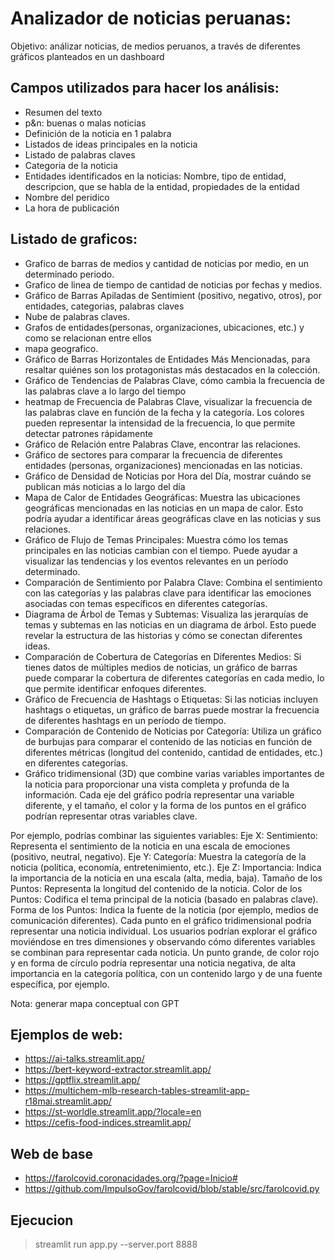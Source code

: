 # Analizador de noticias peruanas:
Objetivo: análizar noticias, de medios peruanos, a través de diferentes gráficos planteados en un dashboard

## Campos utilizados para hacer los análisis:
- Resumen del texto
- p&n: buenas o malas noticias
- Definición de la noticia en 1 palabra
- Listados de ideas principales en la noticia
- Listado de palabras claves
- Categoria de la noticia
- Entidades identificados en la noticias: Nombre, tipo de entidad, descripcion, que se habla de la entidad, propiedades de la entidad
- Nombre del peridico
- La hora de publicación

## Listado de graficos:

- Grafico de barras de medios y cantidad de noticias por medio, en un determinado periodo.
- Grafico de linea de tiempo de cantidad de noticias por fechas y medios.
- Gráfico de Barras Apiladas de Sentimient (positivo, negativo, otros), por entidades, categorias, palabras claves
- Nube de palabras claves.
- Grafos de entidades(personas, organizaciones, ubicaciones, etc.) y como se relacionan entre ellos
- mapa geografico.
- Gráfico de Barras Horizontales de Entidades Más Mencionadas, para resaltar quiénes son los protagonistas más destacados en la colección.
- Gráfico de Tendencias de Palabras Clave, cómo cambia la frecuencia de las palabras clave a lo largo del tiempo
- heatmap de Frecuencia de Palabras Clave, visualizar la frecuencia de las palabras clave en función de la fecha y la categoría. Los colores pueden representar la intensidad de la frecuencia, lo que permite detectar patrones rápidamente
- Gráfico de Relación entre Palabras Clave, encontrar las relaciones.
- Gráfico de sectores para comparar la frecuencia de diferentes entidades (personas, organizaciones) mencionadas en las noticias. 
- Gráfico de Densidad de Noticias por Hora del Día, mostrar cuándo se publican más noticias a lo largo del día
- Mapa de Calor de Entidades Geográficas: Muestra las ubicaciones geográficas mencionadas en las noticias en un mapa de calor. Esto podría ayudar a identificar áreas geográficas clave en las noticias y sus relaciones.
- Gráfico de Flujo de Temas Principales: Muestra cómo los temas principales en las noticias cambian con el tiempo. Puede ayudar a visualizar las tendencias y los eventos relevantes en un período determinado.
- Comparación de Sentimiento por Palabra Clave: Combina el sentimiento con las categorías y las palabras clave para identificar las emociones asociadas con temas específicos en diferentes categorías.
- Diagrama de Árbol de Temas y Subtemas: Visualiza las jerarquías de temas y subtemas en las noticias en un diagrama de árbol. Esto puede revelar la estructura de las historias y cómo se conectan diferentes ideas.
- Comparación de Cobertura de Categorías en Diferentes Medios: Si tienes datos de múltiples medios de noticias, un gráfico de barras puede comparar la cobertura de diferentes categorías en cada medio, lo que permite identificar enfoques diferentes.
- Gráfico de Frecuencia de Hashtags o Etiquetas:
Si las noticias incluyen hashtags o etiquetas, un gráfico de barras puede mostrar la frecuencia de diferentes hashtags en un período de tiempo.
- Comparación de Contenido de Noticias por Categoría:
Utiliza un gráfico de burbujas para comparar el contenido de las noticias en función de diferentes métricas (longitud del contenido, cantidad de entidades, etc.) en diferentes categorías.
- Gráfico tridimensional (3D) que combine varias variables importantes de la noticia para proporcionar una vista completa y profunda de la información. Cada eje del gráfico podría representar una variable diferente, y el tamaño, el color y la forma de los puntos en el gráfico podrían representar otras variables clave.

Por ejemplo, podrías combinar las siguientes variables:
Eje X: Sentimiento: Representa el sentimiento de la noticia en una escala de emociones (positivo, neutral, negativo).
Eje Y: Categoría: Muestra la categoría de la noticia (política, economía, entretenimiento, etc.).
Eje Z: Importancia: Indica la importancia de la noticia en una escala (alta, media, baja).
Tamaño de los Puntos: Representa la longitud del contenido de la noticia.
Color de los Puntos: Codifica el tema principal de la noticia (basado en palabras clave).
Forma de los Puntos: Indica la fuente de la noticia (por ejemplo, medios de comunicación diferentes).
Cada punto en el gráfico tridimensional podría representar una noticia individual. Los usuarios podrían explorar el gráfico moviéndose en tres dimensiones y observando cómo diferentes variables se combinan para representar cada noticia. Un punto grande, de color rojo y en forma de círculo podría representar una noticia negativa, de alta importancia en la categoría política, con un contenido largo y de una fuente específica, por ejemplo.

Nota: generar mapa conceptual con GPT

## Ejemplos de web:

- https://ai-talks.streamlit.app/
- https://bert-keyword-extractor.streamlit.app/
- https://gptflix.streamlit.app/
- https://multichem-mlb-research-tables-streamlit-app-r18mai.streamlit.app/
- https://st-worldle.streamlit.app/?locale=en
- https://cefis-food-indices.streamlit.app/


## Web de base
- https://farolcovid.coronacidades.org/?page=Inicio#
- https://github.com/ImpulsoGov/farolcovid/blob/stable/src/farolcovid.py

## Ejecucion
> streamlit run app.py --server.port 8888






